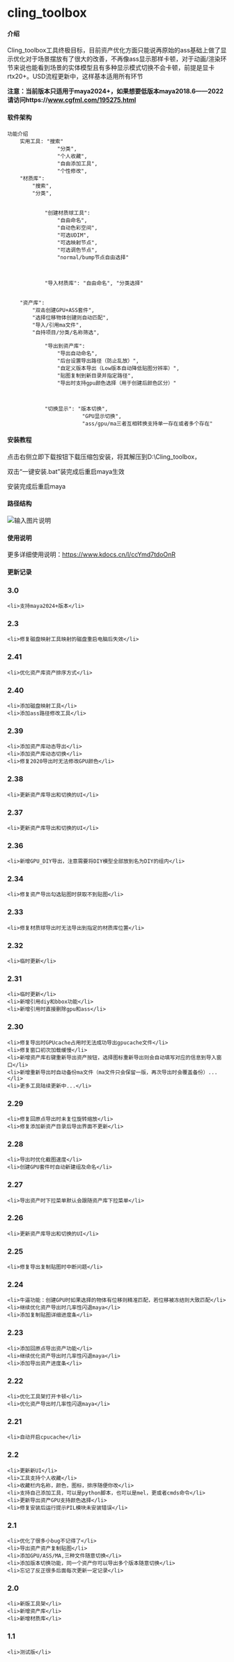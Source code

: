 # cling_toolbox

#### 介绍
Cling_toolbox工具终极目标，目前资产优化方面只能说再原始的ass基础上做了显示优化对于场景摆放有了很大的改善，不再像ass显示那样卡顿，对于动画/渲染环节来说也能看到场景的实体模型且有多种显示模式切换不会卡顿，前提是显卡rtx20+。USD流程更新中，这样基本适用所有环节

 **注意：当前版本只适用于maya2024+，如果想要低版本maya2018.6——2022请访问https://www.cgfml.com/195275.html** 

#### 软件架构

    功能介绍
        实用工具: "搜索"
                    "分类",
                    "个人收藏",
                    "自由添加工具",
                    "个性修改",
        "材质库": 
            "搜索",
            "分类",
            
            
                "创建材质球工具": 
                    "自由命名",
                    "自动色彩空间",
                    "可选UDIM",
                    "可选映射节点",
                    "可选调色节点",
                    "normal/bump节点自由选择"
                
            
           
                "导入材质库": "自由命名", "分类选择"
            
        
        "资产库": 
            "双击创建GPU+ASS套件",
            "选择位移物体创建则自动匹配",
            "导入/引用ma文件",
            "自持项目/分类/名称筛选",
            
                "导出到资产库": 
                    "导出自动命名",
                    "后台设置导出路径（防止乱放）",
                    "自定义版本导出（Low版本自动降低贴图分辨率）",
                    "贴图复制到新目录并指定路径",
                    "导出时支持gpu颜色选择（用于创建后颜色区分）"
                    
                
         
                "切换显示": "版本切换", 
                            "GPU显示切换",
                            "ass/gpu/ma三者互相转换支持单一存在或者多个存在"



#### 安装教程



 点击右侧立即下载按钮下载压缩包安装，将其解压到D:\Cling_toolbox，

双击“一键安装.bat”装完成后重启maya生效

安装完成后重启maya



#### 路径结构

![输入图片说明](2345%E6%88%AA%E5%9B%BE20240504132044.png)

#### 使用说明

更多详细使用说明：https://www.kdocs.cn/l/ccYmd7tdoOnR

#### 更新记录

<h3>3.0</h3>

    <li>支持maya2024+版本</li>

<h3>2.3</h3>

    <li>修复磁盘映射工具映射的磁盘重启电脑后失效</li>
    


<h3>2.41</h3>

    <li>优化资产库资产排序方式</li>
    


<h3>2.40</h3>

    <li>添加磁盘映射工具</li>
    <li>添加ass路径修改工具</li>

<h3>2.39</h3>

    <li>添加资产库动态导出</li>
    <li>添加资产库动态切换</li>
    <li>修复2020导出时无法修改GPU颜色</li>
    
<h3>2.38</h3>

    <li>更新资产库导出和切换的UI</li>

<h3>2.37</h3>

    <li>更新资产库导出和切换的UI</li>
<h3>2.36</h3>

    <li>新增GPU_DIY导出，注意需要将DIY模型全部放到名为DIY的组内</li>
    
<h3>2.34</h3>

    <li>修复资产导出勾选贴图时获取不到贴图</li>
    
<h3>2.33</h3>

    <li>修复材质球导出时无法导出到指定的材质库位置</li>

   
<h3>2.32</h3>

    <li>临时更新</li>
  
    
    
  
    
<h3>2.31</h3>

    <li>临时更新</li>
    <li>新增引用diy和bbox功能</li>
    <li>新增引用时直接删除gpu和ass</li>
   

    
    
  
 
<h3>2.30</h3>

    <li>修复导出时GPUcache占用时无法成功导出gpucache文件</li>
    <li>修复窗口初次加载缓慢</li>
    <li>新增资产库右键重新导出资产按钮，选择图标重新导出则会自动填写对应的信息到导入窗口</li>
    <li>新增重新导出时自动备份ma文件（ma文件只会保留一版，再次导出时会覆盖备份）...</li>
    <li>更多工具陆续更新中...</li>

    
    
 
   
<h3>2.29</h3>

    <li>修复回原点导出时未复位旋转缩放</li>
    <li>修复添加新资产目录后导出界面不更新</li>

    
    
 
    
<h3>2.28</h3>

    <li>导出时优化截图速度</li>
    <li>创建GPU套件时自动新建组及命名</li>

    
  
    
<h3>2.27</h3>

    <li>导出资产时下拉菜单默认会跟随资产库下拉菜单</li>

    
  
    
<h3>2.26</h3>

    <li>更新资产库导出和切换的UI</li>

    
    
    
    
<h3>2.25</h3>

    <li>修复导出复制贴图时中断问题</li>

    
    
       
    
  <h3>2.24</h3>

    <li>牛逼功能：创建GPU时如果选择的物体有位移则精准匹配，若位移被冻结则大致匹配</li>
    <li>继续优化资产导出时几率性闪退maya</li>
    <li>添加复制贴图详细进度条</li>
    
    
  
 
 <h3>2.23</h3>

    <li>添加回原点导出资产功能</li>
    <li>继续优化资产导出时几率性闪退maya</li>
    <li>添加导出资产进度条</li>
    
    
   
  
  
<h3>2.22</h3>

    <li>优化工具架打开卡顿</li>
    <li>优化资产导出时几率性闪退maya</li>
    
    
 
  
<h3>2.21</h3>

    <li>自动开启cpucache</li>
    
    
   

<h3>2.2</h3>

    <li>更新新UI</li>
    <li>工具支持个人收藏</li>
    <li>收藏栏内名称，颜色，图标，排序随便你改</li>
    <li>支持自己添加工具，可以是python脚本，也可以是mel，更或者cmds命令</li>
    <li>更新导出资产GPU支持颜色选择</li>
    <li>修复安装后运行提示PIL模块未安装错误</li>
    
   

<h3>2.1</h3>

    <li>优化了很多小bug不记得了</li>
    <li>导出资产资产复制贴图</li>
    <li>添加GPU/ASS/MA,三种文件随意切换</li>
    <li>添加版本切换功能，同一个资产你可以导出多个版本随意切换</li>
    <li>忘记了反正很多后面每次更新一定记录</li>

<h3>2.0</h3>

    <li>新版工具架</li>
    <li>新增资产库</li>
    <li>新增材质库</li>

   

<h3>1.1</h3>

    <li>测试版</li>
    
  

